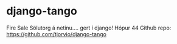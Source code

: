 # django-tango
Fire Sale
Sölutorg á netinu.... gert í django!
Hópur 44
Github repo:
https://github.com/tjorvio/django-tango
